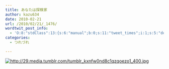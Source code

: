 ```yaml
---
title: あなたは探検家
author: kazu634
date: 2010-02-21
url: /2010/02/21/_1476/
wordtwit_post_info:
  - 'O:8:"stdClass":13:{s:6:"manual";b:0;s:11:"tweet_times";i:1;s:5:"delay";i:0;s:7:"enabled";i:1;s:10:"separation";s:2:"60";s:7:"version";s:3:"3.7";s:14:"tweet_template";b:0;s:6:"status";i:2;s:6:"result";a:0:{}s:13:"tweet_counter";i:2;s:13:"tweet_log_ids";a:1:{i:0;i:5129;}s:9:"hash_tags";a:0:{}s:8:"accounts";a:1:{i:0;s:7:"kazu634";}}'
categories:
  - つれづれ

---
```

<div class="section">
<p>
<a href="http://29.media.tumblr.com/tumblr_kxnfw0nd8c1qzqoezo1_400.jpg" onclick="__gaTracker('send', 'event', 'outbound-article', 'http://29.media.tumblr.com/tumblr_kxnfw0nd8c1qzqoezo1_400.jpg', '');" class="http-image" target="_blank"><img src="http://29.media.tumblr.com/tumblr_kxnfw0nd8c1qzqoezo1_400.jpg" class="http-image" alt="http://29.media.tumblr.com/tumblr_kxnfw0nd8c1qzqoezo1_400.jpg" /></a>
</p>
</div>